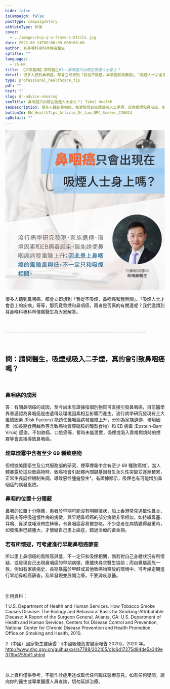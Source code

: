 ```yaml
---
hide: false
isCampaign: false
postType: campaignStory
athleteType: 体操
cover:
  - ../images/hcp-q-a-frame-1-01tchi.jpg
date: 2022-06-24T00:00:00.000+08:00
author: 耳鼻喉科專科林傳廣醫生
cpTitle: ""
languages:
  - zh-HK
title: 【共享醫識】請問醫生#1——鼻咽癌只出現在吸煙人士身上？
detail: 很多人聽到鼻咽癌，都會立即想到「我從不吸煙，鼻咽癌和我無關」、「吸煙人士才會患上的疾病」等等，那究竟香煙和鼻咽癌，兩者是否真的有關連呢？我們邀請到耳鼻喉科專科林傳廣醫生為大家解答。
type: professional_healthcare_tip
pdf: ""
href: ""
slug: dr-advice-smoking
seoTitle: 鼻咽癌只出現在吸煙人士身上？| Take2 Health
seoDescription: 很多人聽到鼻咽癌，都會聯想到吸煙或吸入二手煙，究竟香煙和鼻咽癌，兩者是否真的有關連呢？耳鼻喉專科林傳廣醫生將為你解惑。
buttonId: RW_HealthTips_Article_Dr_Lam_NPC_Smoker_220624
cpDetail: ""
---
```

![](../images/hcp-q-a-q1-smoking-v4-01.jpg)

很多人聽到鼻咽癌，都會立即想到「我從不吸煙，鼻咽癌和我無關」、「吸煙人士才會患上的疾病」等等，那究竟香煙和鼻咽癌，兩者是否真的有關連呢？我們邀請到耳鼻喉科專科林傳廣醫生為大家解答。

<br/>

\---------------------------------------------------------------------

<br/>

## **問：請問醫生，吸煙或吸入二手煙，真的會引致鼻咽癌嗎？**

<br/>

### 鼻咽癌的成因

答：有關鼻咽癌的成因，至今尚未有證據指個別物質可直接引發鼻咽癌，目前醫學界普遍認為鼻咽癌是由遺傳及環境因素相互影響而產生。流行病學研究發現有三大風險因素 (Risk Factors) 能誘使鼻咽癌病發風險上升，分別為家族遺傳、環境因素（如長期食用鹹魚等含致癌物質亞硝胺的醃製食物）和 EB 病毒 (Epstein-Barr Virus) 感染。不如肺癌、口腔癌等，暫時未能證實，吸煙或吸入香燭燃燒時的煙霧等會直接導致鼻咽癌。

### 煙草煙霧中含有至少 69 種致癌物

但根據美國衛生及公共服務部的研究，煙草煙霧中含有至少 69 種致癌物¹。當人體暴露於這些致癌物時，致癌物會引起體內關鍵基因發生永久性突變並逐漸積累，正常生長調控機制失調，導致惡性腫瘤發生²。有證據顯示，吸煙也有可能增加鼻咽癌的病發風險。

### 鼻咽的位置十分隱蔽

鼻咽的位置十分隱蔽，患者於早期可能沒有明顯徵狀，加上香港常見過敏性鼻炎、鼻竇炎等呼吸道慢性病的病徵，與早期鼻咽癌的部分病徵非常相似，如持續鼻塞、耳鳴、鼻涕或唾液帶血絲等，令鼻咽癌容易被忽略。不少患者在病情變得嚴重時，如發現淋巴結腫大，才懷疑自己患上癌症，錯過治療的黃金期。

### 若有所懷疑，可考慮進行早期鼻咽癌篩查

所以患上鼻咽癌的風險高與低，不一定只和吸煙相關，倘若對自己身體狀況有所懷疑，或發現自己出現鼻咽癌的早期病徵，應儘快尋求醫生協助；而自覺屬高危一族，例如有家族病史、長期暴露於甲醛或其他致癌物釋放的環境中，可考慮定期進行早期鼻咽癌篩查，及早發現並展開治療，不要諱疾忌醫。

<br/>

引用資料：

1 U.S. Department of Health and Human Services. How Tobacco Smoke Causes Disease: The Biology and Behavioral Basis for Smoking-Attributable Disease: A Report of the Surgeon General. Atlanta, GA: U.S. Department of Health and Human Services, Centers for Disease Control and Prevention, National Center for Chronic Disease Prevention and Health Promotion, Office on Smoking and Health, 2010.

2（中國）國家衛生健康委：《中國吸煙危害健康報告 2020》，2020 年。http://www.nhc.gov.cn/guihuaxxs/s7788/202105/c1c6d17275d94de5a349e379bd755bf1.shtml

<br/>

以上資料僅供參考，不能作診症用途或取代任何臨床醫療意見。如有任何疑問，請向你的醫生或專業醫護人員查詢，切勿延誤治療。